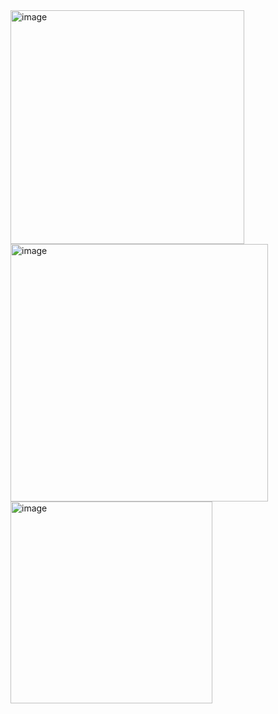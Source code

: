 <img width="374" alt="image" src="https://github.com/user-attachments/assets/0c5eafa9-d9ed-42eb-8f82-6adc2357d0f7">
<img width="412" alt="image" src="https://github.com/user-attachments/assets/c3726daf-9637-4cf9-8b8c-7b75f2d1ccd3">
<img width="323" alt="image" src="https://github.com/user-attachments/assets/717ddbdc-0e0d-4d4c-9878-c84839c06a6d">
